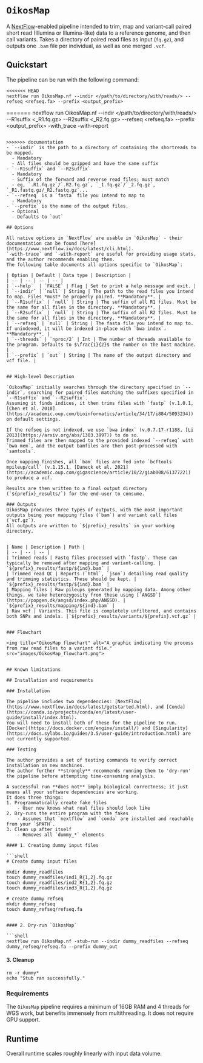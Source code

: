 # `OikosMap`
A [NextFlow](https://www.nextflow.io/docs/latest/index.html)-enabled pipeline intended to trim, map and variant-call paired short read (Illumina or Illumina-like) data to a reference genome, and then call variants.
Takes a directory of paired read files as input (`fq.gz`), and outputs one `.bam` file per individual, as well as one merged `.vcf`.

## Quickstart

The pipeline can be run with the following command:

```
<<<<<<< HEAD
nextflow run OikosMap.nf --indir </path/to/directory/with/reads/> --refseq <refseq.fa> --prefix <output_prefix>
```


=======
nextflow run OikosMap.nf --indir </path/to/directory/with/reads/> --R1suffix <_R1.fq.gz> --R2suffix <_R2.fq.gz> --refseq <refseq.fa> --prefix <output_prefix> -with_trace -with-report
```

>>>>>>> documentation
- `--indir` is the path to a directory of containing the shortreads to be mapped.
  - Mandatory
  - All files should be gzipped and have the same suffix
- `--R1suffix` and `--R2suffix`
  - Mandatory
  - Suffix of the forward and reverse read files; must match
  - eg, `.R1.fq.gz`/`.R2.fq.gz`, `_1.fq.gz`/`_2.fq.gz`, `_R1.fastq.gz/_R2.fastq.gz`...
- `--refseq` is a `fasta` file you intend to map to
  - Mandatory
- `--prefix` is the name of the output files.
  - Optional
  - Defaults to `out`

## Options

All native options in `NextFlow` are usable in `OikosMap` - their documentation can be found [here](https://www.nextflow.io/docs/latest/cli.html).
`-with-trace` and `-with-report` are useful for providing usage stats, and the author recommends enabling them.
The following table documents all options specific to `OikosMap`:

| Option | Default | Data type | Description |
| -- | -- | -- | -- |
| `--help`  | `FALSE` | Flag | Set to print a help message and exit. |
| `--indir` | `null` | String | The path to the read files you intend to map. Files *must* be properly paired. **Mandatory**. |
| `--R1suffix` | `null` | String | The suffix of all R1 files. Must be the same for all files in the directory. **Mandatory**. |
| `--R2suffix` | `null` | String | The suffix of all R2 files. Must be the same for all files in the directory. **Mandatory**. |
| `--refseq` | `null` | String | The fasta file you intend to map to. If unindexed, it will be indexed in-place with `bwa index`. **Mandatory**. |
| `--threads` | `nproc/2` | Int | The number of threads available to the program. Defaults to $\frac{1}{2}$ the number on the host machine. |
| `--prefix` | `out` | String | The name of the output directory and vcf file. |


## High-level Description

`OikosMap` initially searches through the directory specified in `--indir`, searching for paired files matching the suffixes specified in `--R1suffix` and `--R2suffix`.
Assuming it finds indices, it then trims files with `fastp` (v.1.0.1, [Chen et al. 2018](https://academic.oup.com/bioinformatics/article/34/17/i884/5093234)) on default settings.

If the refseq is not indexed, we use `bwa index` (v.0.7.17-r1188, [Li 2013](https://arxiv.org/abs/1303.3997)) to do so.
Trimmed files are then mapped to the provided indexed `--refseq` with `bwa mem`, and the output bamfiles are then post-processed with `samtools`.

Once mapping finishes, all `bam` files are fed into `bcftools mpileup/call` (v.1.15.1, [Daneck et al. 2021](https://academic.oup.com/gigascience/article/10/2/giab008/6137722)) to produce a vcf.

Results are then written to a final output directory (`${prefix}_results/`) for the end-user to consume.

### Outputs
OikosMap produces three types of outputs, with the most important outputs being your mapping files (`bam`) and variant call files (`vcf.gz`).
All outputs are written to `${prefix}_results` in your working directory.


| Name | Description | Path |
| -- | -- | -- |
| Trimmed reads | Fastq files processed with `fastp`. These can typically be removed after mapping and variant-calling. | `${prefix}_results/fastp/${ind}.bam` |
| Trimmed read QC | Reports (`html`, `json`) detailing read quality and trimming statistics. These should be kept. | `${prefix}_results/fastp/${ind}.bam` |
| Mapping files | Raw pileups generated by mapping data. Among other things, we take heterozygosity from these using [`ANGSD`](https://popgen.dk/angsd/index.php/ANGSD). | `${prefix}_results/mapping/${ind}.bam` |
| Raw vcf | Variants. This file is completely unfiltered, and contains both SNPs and indels. |`${prefix}_results/variants/${prefix}.vcf.gz` |


### Flowchart

<img title="OikosMap flowchart" alt="A graphic indicating the process from raw read files to a variant file." src="images/OikosMap_flowchart.png">


## Known limitations

## Installation and requirements

### Installation

The pipeline includes two dependencies: [NextFlow](https://www.nextflow.io/docs/latest/getstarted.html), and [Conda](https://conda.io/projects/conda/en/latest/user-guide/install/index.html).
You will need to install both of these for the pipeline to run.
[Docker](https://docs.docker.com/engine/install/) and [Singularity](https://docs.sylabs.io/guides/3.5/user-guide/introduction.html) are not currently supported.

### Testing

The author provides a set of testing commands to verify correct installation on new machines.
The author further **strongly** recommends running them to 'dry-run' the pipeline before attempting time-consuming analysis.

A successful run **does not** imply biological correctness; it just means all your software dependencies are working.
It does three things:
1. Programmatically create fake files
    - User now knows what real files should look like
2. Dry-runs the entire program with the fakes
    - Assumes that `nextflow` and `conda` are installed and reachable from your `$PATH`.
3. Clean up after itself
    - Removes all `dummy_*` elements

#### 1. Creating dummy input files

```shell
# Create dummy input files

mkdir dummy_readfiles
touch dummy_readfiles/ind1_R{1,2}.fq.gz
touch dummy_readfiles/ind2_R{1,2}.fq.gz
touch dummy_readfiles/ind3_R{1,2}.fq.gz

# create dummy refseq
mkdir dummy_refseq
touch dummy_refseq/refseq.fa


#### 2. Dry-run `OikosMap`

```shell
nextflow run OikosMap.nf -stub-run --indir dummy_readfiles --refseq dummy_refseq/refseq.fa --prefix dummy_out
```

#### 3. Cleanup

```shell
rm -r dummy*
echo "Stub ran successfully."
```

### Requirements

The `OikosMap` pipeline requires a minimum of 16GB RAM and 4 threads for WGS work, but benefits immensely from multithreading.
It does not require GPU support.

## Runtime

Overall runtime scales roughly linearly with input data volume.
